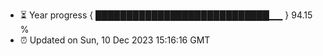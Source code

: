 - ⏳ Year progress { ████████████████████████████▁▁ } 94.15 %
- ⏰ Updated on Sun, 10 Dec 2023 15:16:16 GMT

